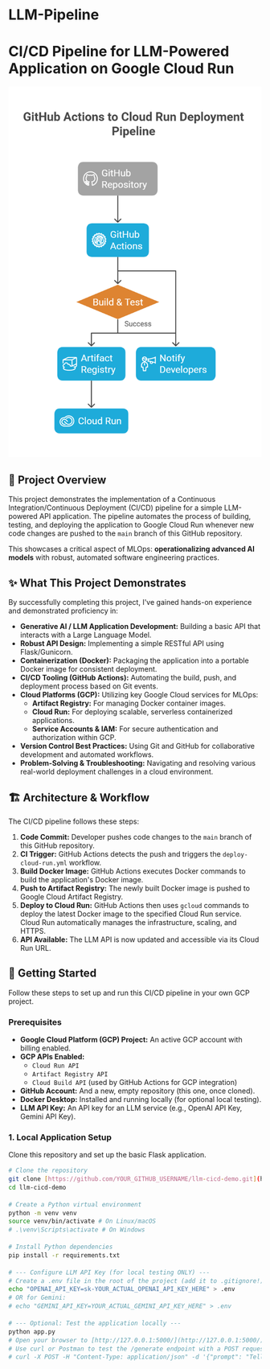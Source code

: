 # LLM-Pipeline
# CI/CD Pipeline for LLM-Powered Application on Google Cloud Run

<img src="GitHub Actions to Cloud Run Deployment Pipeline - visual selection.png">

## 🚀 Project Overview

This project demonstrates the implementation of a Continuous Integration/Continuous Deployment (CI/CD) pipeline for a simple LLM-powered API application. The pipeline automates the process of building, testing, and deploying the application to Google Cloud Run whenever new code changes are pushed to the `main` branch of this GitHub repository.

This showcases a critical aspect of MLOps: **operationalizing advanced AI models** with robust, automated software engineering practices.

## ✨ What This Project Demonstrates

By successfully completing this project, I've gained hands-on experience and demonstrated proficiency in:

* **Generative AI / LLM Application Development:** Building a basic API that interacts with a Large Language Model.
* **Robust API Design:** Implementing a simple RESTful API using Flask/Gunicorn.
* **Containerization (Docker):** Packaging the application into a portable Docker image for consistent deployment.
* **CI/CD Tooling (GitHub Actions):** Automating the build, push, and deployment process based on Git events.
* **Cloud Platforms (GCP):** Utilizing key Google Cloud services for MLOps:
    * **Artifact Registry:** For managing Docker container images.
    * **Cloud Run:** For deploying scalable, serverless containerized applications.
    * **Service Accounts & IAM:** For secure authentication and authorization within GCP.
* **Version Control Best Practices:** Using Git and GitHub for collaborative development and automated workflows.
* **Problem-Solving & Troubleshooting:** Navigating and resolving various real-world deployment challenges in a cloud environment.

## 🏗️ Architecture & Workflow

The CI/CD pipeline follows these steps:

1.  **Code Commit:** Developer pushes code changes to the `main` branch of this GitHub repository.
2.  **CI Trigger:** GitHub Actions detects the push and triggers the `deploy-cloud-run.yml` workflow.
3.  **Build Docker Image:** GitHub Actions executes Docker commands to build the application's Docker image.
4.  **Push to Artifact Registry:** The newly built Docker image is pushed to Google Cloud Artifact Registry.
5.  **Deploy to Cloud Run:** GitHub Actions then uses `gcloud` commands to deploy the latest Docker image to the specified Cloud Run service. Cloud Run automatically manages the infrastructure, scaling, and HTTPS.
6.  **API Available:** The LLM API is now updated and accessible via its Cloud Run URL.

## 🚀 Getting Started

Follow these steps to set up and run this CI/CD pipeline in your own GCP project.

### Prerequisites

* **Google Cloud Platform (GCP) Project:** An active GCP account with billing enabled.
* **GCP APIs Enabled:**
    * `Cloud Run API`
    * `Artifact Registry API`
    * `Cloud Build API` (used by GitHub Actions for GCP integration)
* **GitHub Account:** And a new, empty repository (this one, once cloned).
* **Docker Desktop:** Installed and running locally (for optional local testing).
* **LLM API Key:** An API key for an LLM service (e.g., OpenAI API Key, Gemini API Key).

### 1. Local Application Setup

Clone this repository and set up the basic Flask application.

```bash
# Clone the repository
git clone [https://github.com/YOUR_GITHUB_USERNAME/llm-cicd-demo.git](https://github.com/YOUR_GITHUB_USERNAME/llm-cicd-demo.git)
cd llm-cicd-demo

# Create a Python virtual environment
python -m venv venv
source venv/bin/activate # On Linux/macOS
# .\venv\Scripts\activate # On Windows

# Install Python dependencies
pip install -r requirements.txt

# --- Configure LLM API Key (for local testing ONLY) ---
# Create a .env file in the root of the project (add it to .gitignore!)
echo "OPENAI_API_KEY=sk-YOUR_ACTUAL_OPENAI_API_KEY_HERE" > .env
# OR for Gemini:
# echo "GEMINI_API_KEY=YOUR_ACTUAL_GEMINI_API_KEY_HERE" > .env

# --- Optional: Test the application locally ---
python app.py
# Open your browser to [http://127.0.0.1:5000/](http://127.0.0.1:5000/)
# Use curl or Postman to test the /generate endpoint with a POST request:
# curl -X POST -H "Content-Type: application/json" -d '{"prompt": "Tell me a joke."}' [http://127.0.0.1:5000/generate](http://127.0.0.1:5000/generate)
